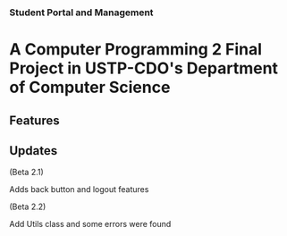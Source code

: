 ### Student Portal and Management 
# A Computer Programming 2 Final Project in USTP-CDO's Department of Computer Science

## Features

## Updates

(Beta 2.1)

Adds back button and logout features

(Beta 2.2)

Add Utils class and some errors were found
